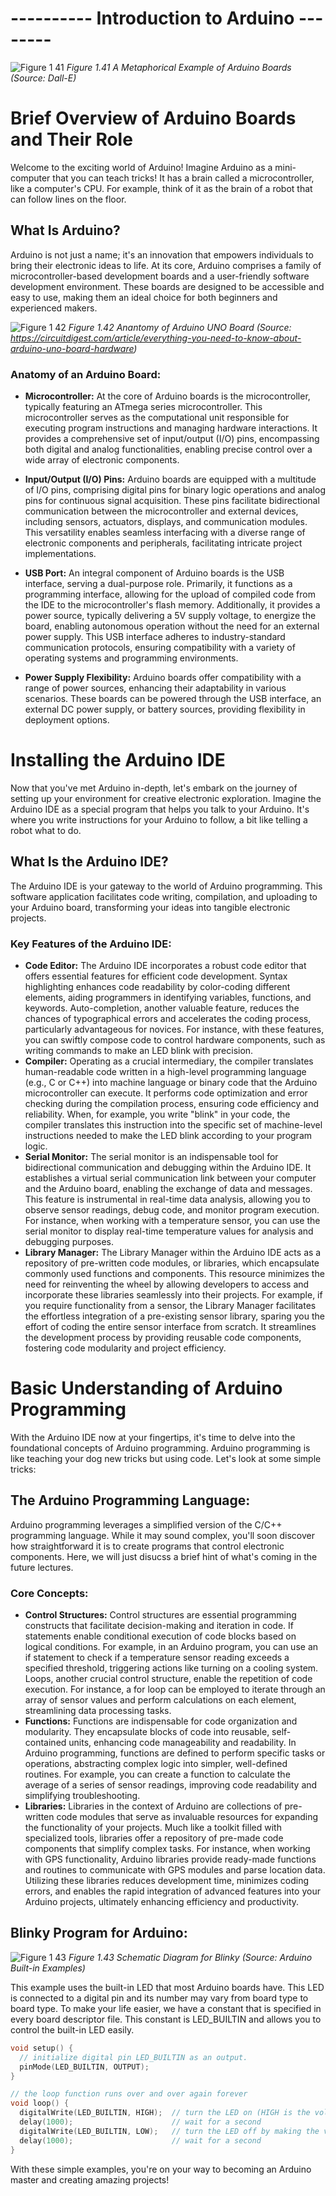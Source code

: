 # ---------- Introduction to Arduino --------

![Figure 1 41](https://github.com/muneebmh/SIT111.github.io/assets/149995551/6d6837c6-baf5-4f07-9606-e127e449e67c)
*Figure 1.41 A Metaphorical Example of Arduino Boards (Source: Dall-E)*


# Brief Overview of Arduino Boards and Their Role
Welcome to the exciting world of Arduino! Imagine Arduino as a mini-computer that you can teach tricks! It has a brain called a microcontroller, like a computer's CPU. For example, think of it as the brain of a robot that can follow lines on the floor.

## What Is Arduino?
Arduino is not just a name; it's an innovation that empowers individuals to bring their electronic ideas to life. At its core, Arduino comprises a family of microcontroller-based development boards and a user-friendly software development environment. These boards are designed to be accessible and easy to use, making them an ideal choice for both beginners and experienced makers.

![Figure 1 42](https://github.com/muneebmh/SIT111.github.io/assets/149995551/9e0e8043-768b-4c6d-9e82-b05035535da5)
*Figure 1.42 Anantomy of Arduino UNO Board (Source: https://circuitdigest.com/article/everything-you-need-to-know-about-arduino-uno-board-hardware)*

### Anatomy of an Arduino Board:
+ **Microcontroller:** At the core of Arduino boards is the microcontroller, typically featuring an ATmega series microcontroller. This microcontroller serves as the computational unit responsible for executing program instructions and managing hardware interactions. It provides a comprehensive set of input/output (I/O) pins, encompassing both digital and analog functionalities, enabling precise control over a wide array of electronic components.
  
+ **Input/Output (I/O) Pins:** Arduino boards are equipped with a multitude of I/O pins, comprising digital pins for binary logic operations and analog pins for continuous signal acquisition. These pins facilitate bidirectional communication between the microcontroller and external devices, including sensors, actuators, displays, and communication modules. This versatility enables seamless interfacing with a diverse range of electronic components and peripherals, facilitating intricate project implementations.
  
+ **USB Port:** An integral component of Arduino boards is the USB interface, serving a dual-purpose role. Primarily, it functions as a programming interface, allowing for the upload of compiled code from the IDE to the microcontroller's flash memory. Additionally, it provides a power source, typically delivering a 5V supply voltage, to energize the board, enabling autonomous operation without the need for an external power supply. This USB interface adheres to industry-standard communication protocols, ensuring compatibility with a variety of operating systems and programming environments.

+ **Power Supply Flexibility:** Arduino boards offer compatibility with a range of power sources, enhancing their adaptability in various scenarios. These boards can be powered through the USB interface, an external DC power supply, or battery sources, providing flexibility in deployment options. 


# Installing the Arduino IDE
Now that you've met Arduino in-depth, let's embark on the journey of setting up your environment for creative electronic exploration. Imagine the Arduino IDE as a special program that helps you talk to your Arduino. It's where you write instructions for your Arduino to follow, a bit like telling a robot what to do.

## What Is the Arduino IDE?
The Arduino IDE is your gateway to the world of Arduino programming. This software application facilitates code writing, compilation, and uploading to your Arduino board, transforming your ideas into tangible electronic projects.
### Key Features of the Arduino IDE:
+ **Code Editor:** The Arduino IDE incorporates a robust code editor that offers essential features for efficient code development. Syntax highlighting enhances code readability by color-coding different elements, aiding programmers in identifying variables, functions, and keywords. Auto-completion, another valuable feature, reduces the chances of typographical errors and accelerates the coding process, particularly advantageous for novices. For instance, with these features, you can swiftly compose code to control hardware components, such as writing commands to make an LED blink with precision.
+ **Compiler:** Operating as a crucial intermediary, the compiler translates human-readable code written in a high-level programming language (e.g., C or C++) into machine language or binary code that the Arduino microcontroller can execute. It performs code optimization and error checking during the compilation process, ensuring code efficiency and reliability. When, for example, you write "blink" in your code, the compiler translates this instruction into the specific set of machine-level instructions needed to make the LED blink according to your program logic.
+ **Serial Monitor:** The serial monitor is an indispensable tool for bidirectional communication and debugging within the Arduino IDE. It establishes a virtual serial communication link between your computer and the Arduino board, enabling the exchange of data and messages. This feature is instrumental in real-time data analysis, allowing you to observe sensor readings, debug code, and monitor program execution. For instance, when working with a temperature sensor, you can use the serial monitor to display real-time temperature values for analysis and debugging purposes.
+ **Library Manager:** The Library Manager within the Arduino IDE acts as a repository of pre-written code modules, or libraries, which encapsulate commonly used functions and components. This resource minimizes the need for reinventing the wheel by allowing developers to access and incorporate these libraries seamlessly into their projects. For example, if you require functionality from a sensor, the Library Manager facilitates the effortless integration of a pre-existing sensor library, sparing you the effort of coding the entire sensor interface from scratch. It streamlines the development process by providing reusable code components, fostering code modularity and project efficiency.




# Basic Understanding of Arduino Programming
With the Arduino IDE now at your fingertips, it's time to delve into the foundational concepts of Arduino programming. Arduino programming is like teaching your dog new tricks but using code. Let's look at some simple tricks:

## The Arduino Programming Language:
Arduino programming leverages a simplified version of the C/C++ programming language. While it may sound complex, you'll soon discover how straightforward it is to create programs that control electronic components. Here, we will just disucss a brief hint of what's coming in the future lectures. 
### Core Concepts:
+ **Control Structures:** Control structures are essential programming constructs that facilitate decision-making and iteration in code. If statements enable conditional execution of code blocks based on logical conditions. For example, in an Arduino program, you can use an if statement to check if a temperature sensor reading exceeds a specified threshold, triggering actions like turning on a cooling system. Loops, another crucial control structure, enable the repetition of code execution. For instance, a for loop can be employed to iterate through an array of sensor values and perform calculations on each element, streamlining data processing tasks.
+ **Functions:** Functions are indispensable for code organization and modularity. They encapsulate blocks of code into reusable, self-contained units, enhancing code manageability and readability. In Arduino programming, functions are defined to perform specific tasks or operations, abstracting complex logic into simpler, well-defined routines. For example, you can create a function to calculate the average of a series of sensor readings, improving code readability and simplifying troubleshooting.
+ **Libraries:** Libraries in the context of Arduino are collections of pre-written code modules that serve as invaluable resources for expanding the functionality of your projects. Much like a toolkit filled with specialized tools, libraries offer a repository of pre-made code components that simplify complex tasks. For instance, when working with GPS functionality, Arduino libraries provide ready-made functions and routines to communicate with GPS modules and parse location data. Utilizing these libraries reduces development time, minimizes coding errors, and enables the rapid integration of advanced features into your Arduino projects, ultimately enhancing efficiency and productivity.

## Blinky Program for Arduino:

![Figure 1 43](https://github.com/muneebmh/SIT111.github.io/assets/149995551/8e69aa6c-f887-4879-9be4-c3b534085922)
*Figure 1.43 Schematic Diagram for Blinky (Source: Arduino Built-in Examples)*

This example uses the built-in LED that most Arduino boards have. This LED is connected to a digital pin and its number may vary from board type to board type. To make your life easier, we have a constant that is specified in every board descriptor file. This constant is LED_BUILTIN and allows you to control the built-in LED easily. 

```cpp
void setup() {
  // initialize digital pin LED_BUILTIN as an output.
  pinMode(LED_BUILTIN, OUTPUT);
}

// the loop function runs over and over again forever
void loop() {
  digitalWrite(LED_BUILTIN, HIGH);  // turn the LED on (HIGH is the voltage level)
  delay(1000);                      // wait for a second
  digitalWrite(LED_BUILTIN, LOW);   // turn the LED off by making the voltage LOW
  delay(1000);                      // wait for a second
}
```

With these simple examples, you're on your way to becoming an Arduino master and creating amazing projects!
